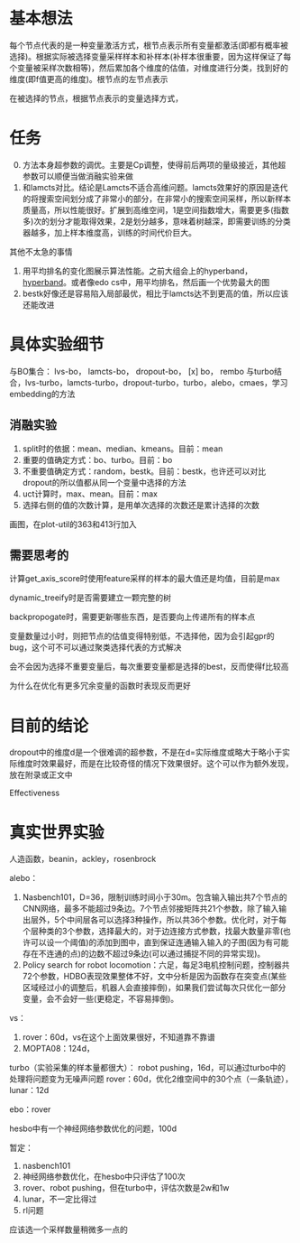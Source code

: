 # 基本想法

每个节点代表的是一种变量激活方式，根节点表示所有变量都激活(即都有概率被选择)。根据实际被选择变量采样样本和补样本(补样本很重要，因为这样保证了每个变量被采样次数相等)，然后累加各个维度的估值，对维度进行分类，找到好的维度(即f值更高的维度)。根节点的左节点表示

在被选择的节点，根据节点表示的变量选择方式，

# 任务

0. 方法本身超参数的调优。主要是Cp调整，使得前后两项的量级接近，其他超参数可以顺便当做消融实验来做
2. 和lamcts对比。结论是Lamcts不适合高维问题。lamcts效果好的原因是迭代的将搜索空间划分成了非常小的部分，在非常小的搜索空间采样，所以新样本质量高，所以性能很好。扩展到高维空间，1是空间指数增大，需要更多(指数多)次的划分才能取得效果，2是划分越多，意味着树越深，即需要训练的分类器越多，加上样本维度高，训练的时间代价巨大。

其他不太急的事情
1. 用平均排名的变化图展示算法性能。之前大组会上的hyperband，[hyperband](https://arxiv.org/pdf/2105.09821.pdf)。或者像edo cs中，用平均排名，然后画一个优势最大的图
4. bestk好像还是容易陷入局部最优，相比于lamcts达不到更高的值，所以应该还能改进

# 具体实验细节

与BO集合：
lvs-bo，
lamcts-bo，
dropout-bo，
[x] bo，
rembo
与turbo结合，lvs-turbo，lamcts-turbo，dropout-turbo，turbo，alebo，cmaes，学习embedding的方法

## 消融实验

1. split时的依据：mean、median、kmeans。目前：mean
2. 重要的值确定方式：bo、turbo。目前：bo
3. 不重要值确定方式：random，bestk。目前：bestk，也许还可以对比dropout的所以值都从同一个变量中选择的方法
4. uct计算时，max、mean。目前：max
5. 选择右侧的值的次数计算，是用单次选择的次数还是累计选择的次数

画图，在plot-util的363和413行加入

## 需要思考的

计算get_axis_score时使用feature采样的样本的最大值还是均值，目前是max

dynamic_treeify时是否需要建立一颗完整的树

backpropogate时，需要更新哪些东西，是否要向上传递所有的样本点

变量数量过小时，则把节点的估值变得特别低，不选择他，因为会引起gpr的bug，这个可不可以通过聚类选择代表的方式解决

会不会因为选择不重要变量后，每次重要变量都是选择的best，反而使得f比较高

为什么在优化有更多冗余变量的函数时表现反而更好

# 目前的结论

dropout中的维度d是一个很难调的超参数，不是在d=实际维度或略大于略小于实际维度时效果最好，而是在比较奇怪的情况下效果很好。这个可以作为额外发现，放在附录或正文中

Effectiveness

# 真实世界实验

人造函数，beanin，ackley，rosenbrock

alebo：
1. Nasbench101，D=36，限制训练时间小于30m。包含输入输出共7个节点的CNN网络，最多不能超过9条边。7个节点邻接矩阵共21个参数，除了输入输出层外，5个中间层各可以选择3种操作，所以共36个参数。优化时，对于每个层种类的3个参数，选择最大的，对于边连接方式参数，找最大数量非零(也许可以设一个阈值)的添加到图中，直到保证连通输入输入的子图(因为有可能存在不连通的点)的边数不超过9条边(可以通过捕捉不同的异常实现)。
2. Policy search for robot locomotion：六足，每足3电机控制问题，控制器共72个参数，HDBO表现效果整体不好，文中分析是因为函数存在突变点(某些区域经过小的调整后，机器人会直接摔倒)，如果我们尝试每次只优化一部分变量，会不会好一些(更稳定，不容易摔倒)。

vs：
1. rover：60d，vs在这个上面效果很好，不知道靠不靠谱
2. MOPTA08：124d，

turbo（实验采集的样本量都很大）：
robot pushing，16d，可以通过turbo中的处理将问题变为无噪声问题
rover：60d，优化2维空间中的30个点（一条轨迹），
lunar：12d

ebo：rover

hesbo中有一个神经网络参数优化的问题，100d

暂定：
1. nasbench101
2. 神经网络参数优化，在hesbo中只评估了100次
3. rover、robot pushing，但在turbo中，评估次数是2w和1w
4. lunar，不一定比得过
5. rl问题

应该选一个采样数量稍微多一点的